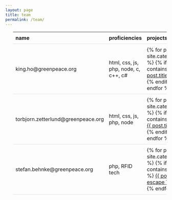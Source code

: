 ```yaml
---
layout: page
title: team
permalink: /team/
---
```

<style type="text/css">
table {
  border-collapse: collapse;
  width: 100%;
}

th, td {
  padding: 8px;
  text-align: left;
  border-bottom: 1px solid #ddd;
}

tr:hover{
  background-color:#f5f5f5
}
</style>
<ul class="post-list">
  <table>
    <thead>
      <th>name</th>
      <th>proficiencies</th>
      <th>projects</th>
      <th>location</th>
    </thead>
    <tr>
      <td>king.ho@greenpeace.org</td>
      <td>html, css, js, php, node, c, c++, c#</td>
      <td>
        {% for post in site.categories.project %}
        {% if post.tags contains 'kiho' %}
          <a href='{{ post.url | relative_url }}'>{{ post.title | escape }}</a>
        {% endif %}
        {% endfor %}
      <td>Amsterdam, Netherlands</td>
    </tr>
    <tr>
      <td>torbjorn.zetterlund@greenpeace.org</td>
      <td>html, css, js, php, node</td>
      <td>
        {% for post in site.categories.project %}
        {% if post.tags contains 'tzetterl' %}
          <a href='{{ post.url | relative_url }}'>{{ post.title | escape }}</a>
        {% endif %}
        {% endfor %}
      </td>
      <td>Amsterdam, Netherlands</td>
    </tr>
    <tr>
      <td>stefan.behnke@greenpeace.org</td>
      <td>php, RFID tech</td>
      <td>
        {% for post in site.categories.project %}
        {% if post.tags contains 'sbehnke' %}
          <a href='{{ post.url | relative_url }}'>{{ post.title | escape }}</a>
        {% endif %}
        {% endfor %}
      </td>
      <td>Hamburg, Germany</td>
    </tr>
  </table>    
</ul>
